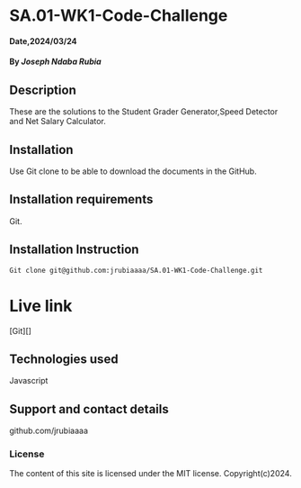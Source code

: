 # SA.01-WK1-Code-Challenge
#### Date,2024/03/24
#### By *Joseph Ndaba Rubia*
## Description
These are the solutions to the Student Grader Generator,Speed Detector and Net Salary Calculator.
## Installation
Use Git clone to be able to download the documents in the GitHub.
## Installation requirements
Git.
## Installation Instruction
```
Git clone git@github.com:jrubiaaaa/SA.01-WK1-Code-Challenge.git
```

# Live link
[Git][]
## Technologies used
Javascript
## Support and contact details
github.com/jrubiaaaa
### License
The content of this site is licensed under the MIT license.
Copyright(c)2024.

